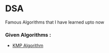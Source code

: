# DSA
Famous Algorithms that I have learned upto now

### Given Algorithms :
- [KMP Algorithm](https://github.com/rajanjha9235/DSA/blob/main/KMP-Algorithm.md)
